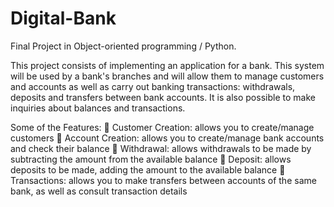 # Digital-Bank
Final Project in Object-oriented programming / Python.

This project consists of implementing an application for a bank.
This system will be used by a bank's branches and will allow them to manage customers and accounts as well as carry out banking transactions: withdrawals, deposits and transfers between bank accounts. It is also possible to make inquiries about balances and transactions.

Some of the Features:
 Customer Creation: allows you to create/manage customers
 Account Creation: allows you to create/manage bank accounts and check their balance
 Withdrawal: allows withdrawals to be made by subtracting the amount from the available balance 
 Deposit: allows deposits to be made, adding the amount to the available balance
 Transactions: allows you to make transfers between accounts of the same bank, as well as consult transaction details


